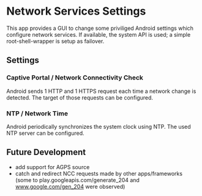 # Network Services Settings

This app provides a GUI to change some priviliged Android settings which configure network services. If available, the system API is used; a simple root-shell-wrapper is setup as failover.

## Settings

### Captive Portal / Network Connectivity Check
Android sends 1 HTTP and 1 HTTPS request each time a network change is detected. The target of those requests can be configured.

### NTP / Network Time
Android periodically synchronizes the system clock using NTP. The used NTP server can be configured.

## Future Development

- add support for AGPS source
- catch and redirect NCC requests made by other apps/frameworks (some to play.googleapis.com/generate_204 and www.google.com/gen_204 were observed)
